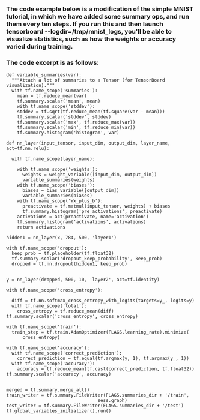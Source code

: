 ### The code example below is a modification of the simple MNIST tutorial, in which we have added some summary ops, and run them every ten steps. If you run this and then launch tensorboard --logdir=/tmp/mnist_logs, you'll be able to visualize statistics, such as how the weights or accuracy varied during training.

### The code excerpt is as follows:
    
    def variable_summaries(var):
      """Attach a lot of summaries to a Tensor (for TensorBoard visualization)."""
      with tf.name_scope('summaries'):
        mean = tf.reduce_mean(var)
        tf.summary.scalar('mean', mean)
        with tf.name_scope('stddev'):
        stddev = tf.sqrt(tf.reduce_mean(tf.square(var - mean)))
        tf.summary.scalar('stddev', stddev)
        tf.summary.scalar('max', tf.reduce_max(var))
        tf.summary.scalar('min', tf.reduce_min(var))
        tf.summary.histogram('histogram', var)

    def nn_layer(input_tensor, input_dim, output_dim, layer_name, act=tf.nn.relu):
  
      with tf.name_scope(layer_name):
    
        with tf.name_scope('weights'):
          weights = weight_variable([input_dim, output_dim])
          variable_summaries(weights)
        with tf.name_scope('biases'):
          biases = bias_variable([output_dim])
          variable_summaries(biases)
        with tf.name_scope('Wx_plus_b'):
          preactivate = tf.matmul(input_tensor, weights) + biases
          tf.summary.histogram('pre_activations', preactivate)
        activations = act(preactivate, name='activation')
        tf.summary.histogram('activations', activations)
        return activations

    hidden1 = nn_layer(x, 784, 500, 'layer1')

    with tf.name_scope('dropout'):
      keep_prob = tf.placeholder(tf.float32)
      tf.summary.scalar('dropout_keep_probability', keep_prob)
      dropped = tf.nn.dropout(hidden1, keep_prob)


    y = nn_layer(dropped, 500, 10, 'layer2', act=tf.identity)

    with tf.name_scope('cross_entropy'):
  
      diff = tf.nn.softmax_cross_entropy_with_logits(targets=y_, logits=y)
      with tf.name_scope('total'):
        cross_entropy = tf.reduce_mean(diff)
    tf.summary.scalar('cross_entropy', cross_entropy)

    with tf.name_scope('train'):
      train_step = tf.train.AdamOptimizer(FLAGS.learning_rate).minimize(
          cross_entropy)

    with tf.name_scope('accuracy'):
      with tf.name_scope('correct_prediction'):
        correct_prediction = tf.equal(tf.argmax(y, 1), tf.argmax(y_, 1))
      with tf.name_scope('accuracy'):
        accuracy = tf.reduce_mean(tf.cast(correct_prediction, tf.float32))
    tf.summary.scalar('accuracy', accuracy)


    merged = tf.summary.merge_all()
    train_writer = tf.summary.FileWriter(FLAGS.summaries_dir + '/train',
                                      sess.graph)
    test_writer = tf.summary.FileWriter(FLAGS.summaries_dir + '/test')
    tf.global_variables_initializer().run()
